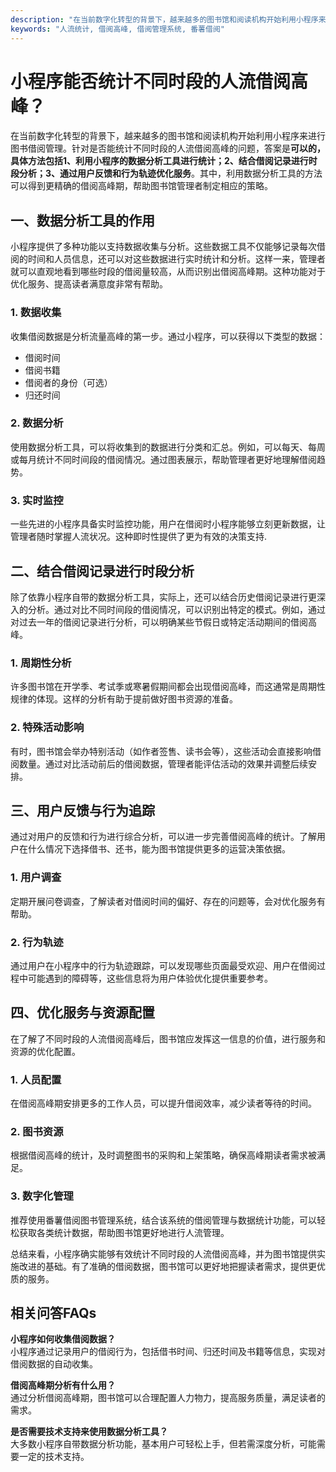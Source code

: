 ```yaml
---
description: "在当前数字化转型的背景下，越来越多的图书馆和阅读机构开始利用小程序来进行图书借阅管理。针对是否能统计不同时段的人流借阅高峰的问题，答案是**可以的，具体方法包括1、利用小程序的数据分析工具进行统计；2、结合借阅记录进行时段分析；3、通过用户反馈和行为轨迹优化服务**。其中，利用数据分析工具的方法可以得到更精确的借阅高峰期，帮助图书馆管理者制定相应的策略。"
keywords: "人流统计, 借阅高峰, 借阅管理系统, 番薯借阅"
---
```

# 小程序能否统计不同时段的人流借阅高峰？

在当前数字化转型的背景下，越来越多的图书馆和阅读机构开始利用小程序来进行图书借阅管理。针对是否能统计不同时段的人流借阅高峰的问题，答案是**可以的，具体方法包括1、利用小程序的数据分析工具进行统计；2、结合借阅记录进行时段分析；3、通过用户反馈和行为轨迹优化服务**。其中，利用数据分析工具的方法可以得到更精确的借阅高峰期，帮助图书馆管理者制定相应的策略。

## **一、数据分析工具的作用**

小程序提供了多种功能以支持数据收集与分析。这些数据工具不仅能够记录每次借阅的时间和人员信息，还可以对这些数据进行实时统计和分析。这样一来，管理者就可以直观地看到哪些时段的借阅量较高，从而识别出借阅高峰期。这种功能对于优化服务、提高读者满意度非常有帮助。

### **1. 数据收集**

收集借阅数据是分析流量高峰的第一步。通过小程序，可以获得以下类型的数据：

- 借阅时间
- 借阅书籍
- 借阅者的身份（可选）
- 归还时间

### **2. 数据分析**

使用数据分析工具，可以将收集到的数据进行分类和汇总。例如，可以每天、每周或每月统计不同时间段的借阅情况。通过图表展示，帮助管理者更好地理解借阅趋势。

### **3. 实时监控**

一些先进的小程序具备实时监控功能，用户在借阅时小程序能够立刻更新数据，让管理者随时掌握人流状况。这种即时性提供了更为有效的决策支持.

## **二、结合借阅记录进行时段分析**

除了依靠小程序自带的数据分析工具，实际上，还可以结合历史借阅记录进行更深入的分析。通过对比不同时间段的借阅情况，可以识别出特定的模式。例如，通过对过去一年的借阅记录进行分析，可以明确某些节假日或特定活动期间的借阅高峰。

### **1. 周期性分析**

许多图书馆在开学季、考试季或寒暑假期间都会出现借阅高峰，而这通常是周期性规律的体现。这样的分析有助于提前做好图书资源的准备。

### **2. 特殊活动影响**

有时，图书馆会举办特别活动（如作者签售、读书会等），这些活动会直接影响借阅数量。通过对比活动前后的借阅数据，管理者能评估活动的效果并调整后续安排。

## **三、用户反馈与行为追踪**

通过对用户的反馈和行为进行综合分析，可以进一步完善借阅高峰的统计。了解用户在什么情况下选择借书、还书，能为图书馆提供更多的运营决策依据。

### **1. 用户调查**

定期开展问卷调查，了解读者对借阅时间的偏好、存在的问题等，会对优化服务有帮助。

### **2. 行为轨迹**

通过用户在小程序中的行为轨迹跟踪，可以发现哪些页面最受欢迎、用户在借阅过程中可能遇到的障碍等，这些信息将为用户体验优化提供重要参考。

## **四、优化服务与资源配置**

在了解了不同时段的人流借阅高峰后，图书馆应发挥这一信息的价值，进行服务和资源的优化配置。

### **1. 人员配置**

在借阅高峰期安排更多的工作人员，可以提升借阅效率，减少读者等待的时间。

### **2. 图书资源**

根据借阅高峰的统计，及时调整图书的采购和上架策略，确保高峰期读者需求被满足。

### **3. 数字化管理**

推荐使用番薯借阅图书管理系统，结合该系统的借阅管理与数据统计功能，可以轻松获取各类统计数据，帮助图书馆更好地进行人流管理。

总结来看，小程序确实能够有效统计不同时段的人流借阅高峰，并为图书馆提供实施改进的基础。有了准确的借阅数据，图书馆可以更好地把握读者需求，提供更优质的服务。

## 相关问答FAQs

**小程序如何收集借阅数据？**  
小程序通过记录用户的借阅行为，包括借书时间、归还时间及书籍等信息，实现对借阅数据的自动收集。

**借阅高峰期分析有什么用？**  
通过分析借阅高峰期，图书馆可以合理配置人力物力，提高服务质量，满足读者的需求。

**是否需要技术支持来使用数据分析工具？**  
大多数小程序自带数据分析功能，基本用户可轻松上手，但若需深度分析，可能需要一定的技术支持。
